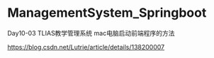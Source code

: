 # ManagementSystem_Springboot

Day10-03 TLIAS教学管理系统 mac电脑启动前端程序的方法

https://blog.csdn.net/Lutrie/article/details/138200007

